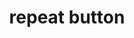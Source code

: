 ---
layout: symbols
title: repeat button
emoji: repeat_button
permalink: 🔁.html
image: assets/img/3moji/repeat_button.png
---